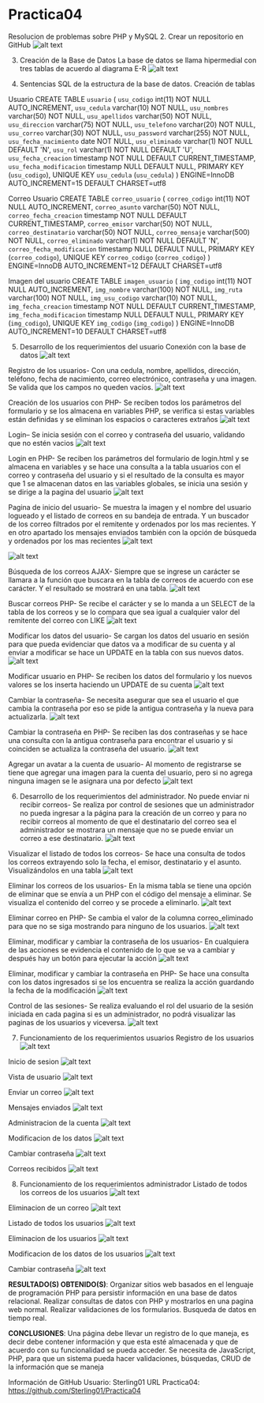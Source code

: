 # Practica04
Resolucion de problemas sobre PHP y MySQL
2. Crear un repositorio en GitHub
![alt text](https://github.com/Sterling01/Practica04/blob/master/imagenesPractica/a.png)

3. Creación de la Base de Datos
La base de datos se llama hipermedial con tres tablas de acuerdo al diagrama E-R
![alt text](https://github.com/Sterling01/Practica04/blob/master/imagenesPractica/b.png)

4. Sentencias SQL de la estructura de la base de datos.
Creación de tablas

Usuario
CREATE TABLE `usuario` (
 `usu_codigo` int(11) NOT NULL AUTO_INCREMENT,
 `usu_cedula` varchar(10) NOT NULL,
 `usu_nombres` varchar(50) NOT NULL,
 `usu_apellidos` varchar(50) NOT NULL,
 `usu_direccion` varchar(75) NOT NULL,
 `usu_telefono` varchar(20) NOT NULL,
 `usu_correo` varchar(30) NOT NULL,
 `usu_password` varchar(255) NOT NULL,
 `usu_fecha_nacimiento` date NOT NULL,
 `usu_eliminado` varchar(1) NOT NULL DEFAULT 'N',
 `usu_rol` varchar(1) NOT NULL DEFAULT 'U',
 `usu_fecha_creacion` timestamp NOT NULL DEFAULT CURRENT_TIMESTAMP,
 `usu_fecha_modificacion` timestamp NULL DEFAULT NULL,
 PRIMARY KEY (`usu_codigo`),
 UNIQUE KEY `usu_cedula` (`usu_cedula`)
) ENGINE=InnoDB AUTO_INCREMENT=15 DEFAULT CHARSET=utf8

Correo Usuario
CREATE TABLE `correo_usuario` (
 `correo_codigo` int(11) NOT NULL AUTO_INCREMENT,
 `correo_asunto` varchar(50) NOT NULL,
 `correo_fecha_creacion` timestamp NOT NULL DEFAULT CURRENT_TIMESTAMP,
 `correo_emisor` varchar(50) NOT NULL,
 `correo_destinatario` varchar(50) NOT NULL,
 `correo_mensaje` varchar(500) NOT NULL,
 `correo_eliminado` varchar(1) NOT NULL DEFAULT 'N',
 `correo_fecha_modificacion` timestamp NULL DEFAULT NULL,
 PRIMARY KEY (`correo_codigo`),
 UNIQUE KEY `correo_codigo` (`correo_codigo`)
) ENGINE=InnoDB AUTO_INCREMENT=12 DEFAULT CHARSET=utf8

Imagen del usuario
CREATE TABLE `imagen_usuario` (
 `img_codigo` int(11) NOT NULL AUTO_INCREMENT,
 `img_nombre` varchar(100) NOT NULL,
 `img_ruta` varchar(100) NOT NULL,
 `img_usu_codigo` varchar(10) NOT NULL,
 `img_fecha_creacion` timestamp NOT NULL DEFAULT CURRENT_TIMESTAMP,
 `img_fecha_modificacion` timestamp NULL DEFAULT NULL,
 PRIMARY KEY (`img_codigo`),
 UNIQUE KEY `img_codigo` (`img_codigo`)
) ENGINE=InnoDB AUTO_INCREMENT=10 DEFAULT CHARSET=utf8

5. Desarrollo de los requerimientos del usuario
Conexión con la base de datos
![alt text](https://github.com/Sterling01/Practica04/blob/master/imagenesPractica/c.png)

Registro de los usuarios- Con una cedula, nombre, apellidos, dirección, teléfono, fecha de nacimiento, correo electrónico, contraseña y una imagen. Se valida que los campos no queden vacíos.
![alt text](https://github.com/Sterling01/Practica04/blob/master/imagenesPractica/d.png)

Creación de los usuarios con PHP- Se reciben todos los parámetros del formulario y se los almacena en variables PHP, se verifica si estas variables están definidas y se eliminan los espacios o caracteres extraños
![alt text](https://github.com/Sterling01/Practica04/blob/master/imagenesPractica/f.png)

Login– Se inicia sesión con el correo y contraseña del usuario, validando que no estén vacios
![alt text](https://github.com/Sterling01/Practica04/blob/master/imagenesPractica/g.png)

Login en PHP- Se reciben los parámetros del formulario de login.html y se almacena en variables y se hace una consulta a la tabla usuarios con el correo y contraseña del usuario y si el resultado de la consulta es mayor que 1 se almacenan datos en las variables globales, se inicia una sesión y se dirige a la pagina del usuario
![alt text](https://github.com/Sterling01/Practica04/blob/master/imagenesPractica/h.png)

Pagina de inicio del usuario- Se muestra la imagen y el nombre del usuario logueado y el listado de correos en su bandeja de entrada. Y un buscador de los correo filtrados por el remitente y ordenados por los mas recientes. Y en otro apartado los mensajes enviados también con la opción de búsqueda y ordenados por los mas recientes
![alt text](https://github.com/Sterling01/Practica04/blob/master/imagenesPractica/i.png)

![alt text](https://github.com/Sterling01/Practica04/blob/master/imagenesPractica/j.png)

Búsqueda de los correos AJAX- Siempre que se ingrese un carácter se llamara a la función que buscara en la tabla de correos de acuerdo con ese carácter. Y el resultado se mostrará en una tabla.
![alt text](https://github.com/Sterling01/Practica04/blob/master/imagenesPractica/k.png)

Buscar correos PHP- Se recibe el carácter y se lo manda a un SELECT de la tabla de los correos y se lo compara que sea igual a cualquier valor del remitente del correo con LIKE
![alt text](https://github.com/Sterling01/Practica04/blob/master/imagenesPractica/l.png)

Modificar los datos del usuario- Se cargan los datos del usuario en sesión para que pueda evidenciar que datos va a modificar de su cuenta y al enviar a modificar se hace un UPDATE en la tabla con sus nuevos datos.
![alt text](https://github.com/Sterling01/Practica04/blob/master/imagenesPractica/m.png)

Modificar usuario en PHP- Se reciben los datos del formulario y los nuevos valores se los inserta haciendo un UPDATE de su cuenta
![alt text](https://github.com/Sterling01/Practica04/blob/master/imagenesPractica/n.png)

Cambiar la contraseña- Se necesita asegurar que sea el usuario el que cambia la contraseña por eso se pide la antigua contraseña y la nueva para actualizarla.
![alt text](https://github.com/Sterling01/Practica04/blob/master/imagenesPractica/o.png)

Cambiar la contraseña en PHP- Se reciben las dos contraseñas y se hace una consulta con la antigua contraseña para encontrar el usuario y si coinciden se actualiza la contraseña del usuario.
![alt text](https://github.com/Sterling01/Practica04/blob/master/imagenesPractica/p.png)

Agregar un avatar a la cuenta de usuario- Al momento de registrarse se tiene que agregar una imagen para la cuenta del usuario, pero si no agrega ninguna imagen se le asignara una por defecto
![alt text](https://github.com/Sterling01/Practica04/blob/master/imagenesPractica/q.png)

6. Desarrollo de los requerimientos del administrador.
No puede enviar ni recibir correos- Se realiza por control de sesiones que un administrador no pueda ingresar a la página para la creación de un correo y para no recibir correos al momento de que el destinatario del correo sea el administrador se mostrara un mensaje que no se puede enviar un correo a ese destinatario.
![alt text](https://github.com/Sterling01/Practica04/blob/master/imagenesPractica/r.png)

Visualizar el listado de todos los correos- Se hace una consulta de todos los correos extrayendo solo la fecha, el emisor, destinatario y el asunto. Visualizándolos en una tabla
![alt text](https://github.com/Sterling01/Practica04/blob/master/imagenesPractica/s.png)

Eliminar los correos de los usuarios- En la misma tabla se tiene una opción de eliminar que se envía a un PHP con el código del mensaje a eliminar. Se visualiza el contenido del correo y se procede a eliminarlo.
![alt text](https://github.com/Sterling01/Practica04/blob/master/imagenesPractica/t.png)

Eliminar correo en PHP- Se cambia el valor de la columna correo_eliminado para que no se siga mostrando para ninguno de los usuarios.
![alt text](https://github.com/Sterling01/Practica04/blob/master/imagenesPractica/u.png)

Eliminar, modificar y cambiar la contraseña de los usuarios- En cualquiera de las acciones se evidencia el contenido de lo que se va a cambiar y después hay un botón para ejecutar la acción
![alt text](https://github.com/Sterling01/Practica04/blob/master/imagenesPractica/v.png)

Eliminar, modificar y cambiar la contraseña en PHP- Se hace una consulta con los datos ingresados si se los encuentra se realiza la acción guardando la fecha de la modificación
![alt text](https://github.com/Sterling01/Practica04/blob/master/imagenesPractica/w.png)

Control de las sesiones- Se realiza evaluando el rol del usuario de la sesión iniciada en cada pagina si es un administrador, no podrá visualizar las paginas de los usuarios y viceversa.
![alt text](https://github.com/Sterling01/Practica04/blob/master/imagenesPractica/x.png)

7. Funcionamiento de los requerimientos usuarios
Registro de los usuarios
![alt text](https://github.com/Sterling01/Practica04/blob/master/imagenesPractica/y.png)

Inicio de sesion
![alt text](https://github.com/Sterling01/Practica04/blob/master/imagenesPractica/z.png)

Vista de usuario
![alt text](https://github.com/Sterling01/Practica04/blob/master/imagenesPractica/1.png)

Enviar un correo
![alt text](https://github.com/Sterling01/Practica04/blob/master/imagenesPractica/2.png)

Mensajes enviados
![alt text](https://github.com/Sterling01/Practica04/blob/master/imagenesPractica/3.png)

Administracion de la cuenta
![alt text](https://github.com/Sterling01/Practica04/blob/master/imagenesPractica/4.png)

Modificacion de los datos
![alt text](https://github.com/Sterling01/Practica04/blob/master/imagenesPractica/5.png)

Cambiar contraseña
![alt text](https://github.com/Sterling01/Practica04/blob/master/imagenesPractica/6.png)

Correos recibidos
![alt text](https://github.com/Sterling01/Practica04/blob/master/imagenesPractica/7.png)

8. Funcionamiento de los requerimientos administrador
Listado de todos los correos de los usuarios
![alt text](https://github.com/Sterling01/Practica04/blob/master/imagenesPractica/8.png)

Eliminacion de un correo
![alt text](https://github.com/Sterling01/Practica04/blob/master/imagenesPractica/9.png)

Listado de todos los usuarios
![alt text](https://github.com/Sterling01/Practica04/blob/master/imagenesPractica/10.png)

Eliminacion de los usuarios
![alt text](https://github.com/Sterling01/Practica04/blob/master/imagenesPractica/11.png)

Modificacion de los datos de los usuarios
![alt text](https://github.com/Sterling01/Practica04/blob/master/imagenesPractica/12.png)

Cambiar contraseña 
![alt text](https://github.com/Sterling01/Practica04/blob/master/imagenesPractica/13.png)

<strong>RESULTADO(S) OBTENIDO(S)</strong>: Organizar sitios web basados en el lenguaje de programación PHP para persistir información en una base de datos relacional. Realizar consultas de datos con PHP y mostrarlos en una pagina web normal. Realizar validaciones de los formularios. Busqueda de datos en tiempo real.

<strong>CONCLUSIONES</strong>: Una página debe llevar un registro de lo que maneja, es decir debe contener información y que esta esté almacenada y que de acuerdo con su funcionalidad se pueda acceder.
Se necesita de JavaScript, PHP, para que un sistema pueda hacer validaciones, búsquedas, CRUD de la información que se maneja

Información de GitHub
Usuario: Sterling01
URL Practica04: https://github.com/Sterling01/Practica04  


